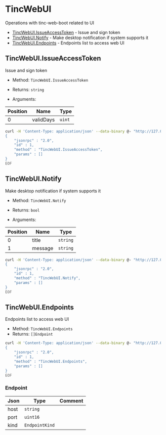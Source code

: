 # TincWebUI

Operations with tinc-web-boot related to UI


* [TincWebUI.IssueAccessToken](#tincwebuiissueaccesstoken) - Issue and sign token
* [TincWebUI.Notify](#tincwebuinotify) - Make desktop notification if system supports it
* [TincWebUI.Endpoints](#tincwebuiendpoints) - Endpoints list to access web UI



## TincWebUI.IssueAccessToken

Issue and sign token

* Method: `TincWebUI.IssueAccessToken`
* Returns: `string`

* Arguments:

| Position | Name | Type |
|----------|------|------|
| 0 | validDays | `uint` |

```bash
curl -H 'Content-Type: application/json' --data-binary @- "http://127.0.0.1:8686/api/" <<EOF
{
    "jsonrpc" : "2.0",
    "id" : 1,
    "method" : "TincWebUI.IssueAccessToken",
    "params" : []
}
EOF
```

## TincWebUI.Notify

Make desktop notification if system supports it

* Method: `TincWebUI.Notify`
* Returns: `bool`

* Arguments:

| Position | Name | Type |
|----------|------|------|
| 0 | title | `string` |
| 1 | message | `string` |

```bash
curl -H 'Content-Type: application/json' --data-binary @- "http://127.0.0.1:8686/api/" <<EOF
{
    "jsonrpc" : "2.0",
    "id" : 1,
    "method" : "TincWebUI.Notify",
    "params" : []
}
EOF
```

## TincWebUI.Endpoints

Endpoints list to access web UI

* Method: `TincWebUI.Endpoints`
* Returns: `[]Endpoint`

```bash
curl -H 'Content-Type: application/json' --data-binary @- "http://127.0.0.1:8686/api/" <<EOF
{
    "jsonrpc" : "2.0",
    "id" : 1,
    "method" : "TincWebUI.Endpoints",
    "params" : []
}
EOF
```
### Endpoint

| Json | Type | Comment |
|------|------|---------|
| host | `string` |  |
| port | `uint16` |  |
| kind | `EndpointKind` |  |